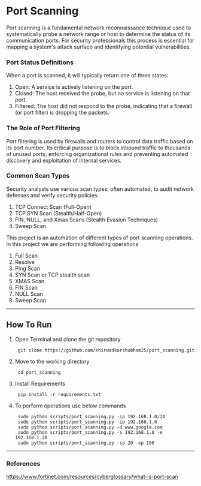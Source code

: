 # Port Scanning

Port scanning is a fundamental network reconnaissance technique used to systematically probe a network range 
or host to determine the status of its communication ports. For security professionals this process is essential for 
mapping a system's attack surface and identifying potential vulnerabilities.

### Port Status Definitions
When a port is scanned, it will typically return one of three states:
1. Open: A service is actively listening on the port.
2. Closed: The host received the probe, but no service is listening on that port.
3. Filtered: The host did not respond to the probe, indicating that a firewall (or port filter) is dropping the packets.

### The Role of Port Filtering
Port filtering is used by firewalls and routers to control data traffic based on its port number. Its critical purpose is 
to block inbound traffic to thousands of unused ports, enforcing organizational rules and preventing automated 
discovery and exploitation of internal services.

### Common Scan Types
Security analysts use various scan types, often automated, to audit network defenses and verify security policies:
1. TCP Connect Scan (Full-Open)
2. TCP SYN Scan (Stealth/Half-Open)
3. FIN, NULL, and Xmas Scans (Stealth Evasion Techniques)
4. Sweep Scan

This project is an automation of different types of port scanning operations. In this project we are performing 
following operations
1. Full Scan
2. Resolve
3. Ping Scan
4. SYN Scan or TCP stealth scan
5. XMAS Scan 
6. FIN Scan
7. NULL Scan 
8. Sweep Scan

-------------------------------------------------------------------------------

## How To Run

1. Open Terminal and clone the git repository

        git clone https://github.com/khirwadkarshubham25/port_scanning.git

2. Move to the working directory
    
        cd port_scanning

3. Install Requirements

        pip install -r requirements.txt

4. To perform operations use below commands

        sudo python scripts/port_scanning.py -ip 192.168.1.0/24
        sudo python scripts/port_scanning.py -ip 192.168.1.0
        sudo python scripts/port_scanning.py -d www.google.com
        sudo python scripts/port_scanning.py -s 192.168.1.0 -e 192.168.1.20
        sudo python scripts/port_scanning.py -sp 20 -ep 100


-------------------------------------------------------------------------------
### References

https://www.fortinet.com/resources/cyberglossary/what-is-port-scan

